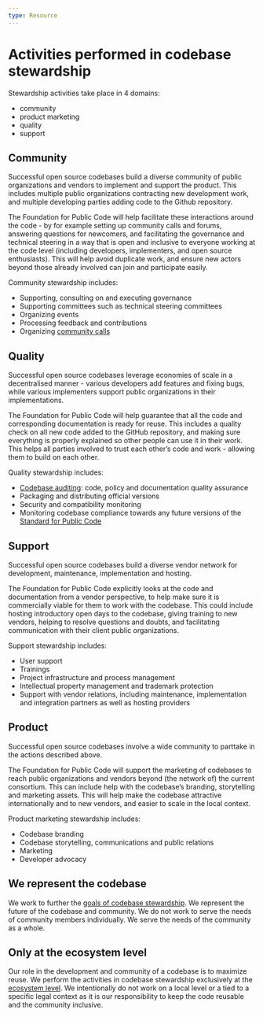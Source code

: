 ```yaml
---
type: Resource
---
```


# Activities performed in codebase stewardship

Stewardship activities take place in 4 domains: 
* community
* product marketing
* quality
* support

## Community

Successful open source codebases build a diverse community of public organizations and vendors to implement and support the product. This includes multiple public organizations contracting new development work, and multiple developing parties adding code to the Github repository.

The Foundation for Public Code will help facilitate these interactions around the code - by for example setting up community calls and forums, answering questions for newcomers, and facilitating the governance and technical steering in a way that is open and inclusive to everyone working at the code level (including developers, implementers, and open source enthusiasts). This will help avoid duplicate work, and ensure new actors beyond those already involved can join and participate easily.

Community stewardship includes:

* Supporting, consulting on and executing governance
* Supporting committees such as technical steering committees
* Organizing events
* Processing feedback and contributions
* Organizing [community calls](https://hackmd.io/@clausmullie/BJGGtcGRE)

## Quality

Successful open source codebases leverage economies of scale in a decentralised manner - various developers add features and fixing bugs, while various implementers support public organizations in their implementations.

The Foundation for Public Code will help guarantee that all the code and corresponding documentation is ready for reuse. This includes a quality check on all new code added to the GitHub repository, and making sure everything is properly explained so other people can use it in their work. This helps all parties involved to trust each other’s code and work - allowing them to build on each other.

Quality stewardship includes:

* [Codebase auditing](../codebase-auditing/index.md): code, policy and documentation quality assurance
* Packaging and distributing official versions
* Security and compatibility monitoring
* Monitoring codebase compliance towards any future versions of the [Standard for Public Code](https://standard.publiccode.net/)

## Support

Successful open source codebases build a diverse vendor network for development, maintenance, implementation and hosting.

The Foundation for Public Code explicitly looks at the code and documentation from a vendor perspective, to help make sure it is commercially viable for them to work with the codebase. This could include hosting introductory open days to the codebase, giving training to new vendors, helping to resolve questions and doubts, and facilitating communication with their client public organizations.

Support stewardship includes:

* User support
* Trainings
* Project infrastructure and process management
* Intellectual property management and trademark protection
* Support with vendor relations, including maintenance, implementation and integration partners as well as hosting providers

## Product

Successful open source codebases involve a wide community to parttake in the actions described above.

The Foundation for Public Code will support the marketing of codebases to reach public organizations and vendors beyond (the network of) the current consortium. This can include help with the codebase’s branding, storytelling and marketing assets. This will help make the codebase attractive internationally and to new vendors, and easier to scale in the local context.

Product marketing stewardship includes:

* Codebase branding
* Codebase storytelling, communications and public relations
* Marketing
* Developer advocacy

## We represent the codebase

We work to further the [goals of codebase stewardship](goals.md).
We represent the future of the codebase and community.
We do not work to serve the needs of community members individually.
We serve the needs of the community as a whole.

## Only at the ecosystem level

Our role in the development and community of a codebase is to maximize reuse.
We perform the activities in codebase stewardship exclusively at the [ecosystem level](../../glossary/ecosystem-level-definition.md).
We intentionally do not work on a local level or a tied to a specific legal context as it is our responsibility to keep the code reusable and the community inclusive.
